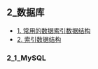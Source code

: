 
## 2_数据库

- [1. 常用的数据索引数据结构](https://www.jianshu.com/p/2f562c7f10a0)
- [2. 索引数据结构](https://zhuanlan.zhihu.com/p/76924718)


### 2_1_MySQL

